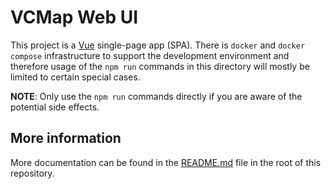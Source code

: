 # VCMap Web UI

This project is a [Vue](https://vuejs.org) single-page app (SPA). There is `docker` and 
`docker compose` infrastructure to support the development environment and therefore
usage of the `npm run` commands in this directory will mostly be limited to certain
special cases.

**NOTE**: Only use the `npm run` commands directly if you are aware of the potential side effects.

## More information

More documentation can be found in the [README.md](/README.md) file in the root of this
repository.


